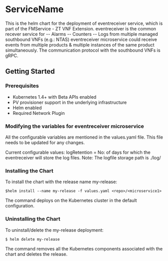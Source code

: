 # ServiceName

This is the helm chart for the deployment of eventreceiver service, which is part of the FMService - ZT VNF Extension.
eventreceiver is the common recever service for 
 -- Alarms
 -- Counters
 -- Logs
from multiple managed southbound VNFs (e.g.: NTAS)
eventreceiver microservice could receive events from multiple products & multiple instances of the same product simultaneously.
The communication protocol with the southbound VNFs is gRPC.


## Getting Started

<todo>

### Prerequisites

* Kubernetes 1.4+ with Beta APIs enabled
* PV provisioner support in the underlying infrastructure
* Helm enabled
* Required Network Plugin 

### Modifying the variables for eventreceiver microservice

All the configurable variables are mentioned in the values.yaml file.
This file needs to be updated for any changes.

Current configurable values:
     logRetention = No: of days for which the eventreceiver will store the log files.
Note: The logfile storage path is ./log/

### Installing the Chart

To install the chart with the release name my-release:

```
$helm install --name my-release -f values.yaml <repo>/<microservice1>
```

The command deploys <microservice1> on the Kubernetes cluster in the default configuration. 

### Uninstalling the Chart

To uninstall/delete the my-release deployment:
```
$ helm delete my-release
```
The command removes all the Kubernetes components associated with the chart and deletes the release.
